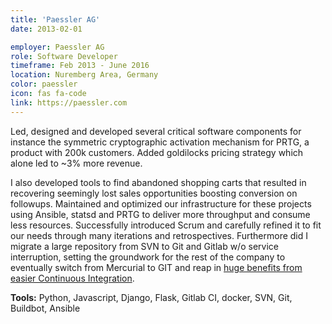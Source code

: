 ```yaml
---
title: 'Paessler AG'
date: 2013-02-01

employer: Paessler AG
role: Software Developer
timeframe: Feb 2013 - June 2016
location: Nuremberg Area, Germany
color: paessler
icon: fas fa-code
link: https://paessler.com
---
```



Led, designed and developed several critical software components for instance the symmetric cryptographic activation mechanism for PRTG, a product with 200k customers. Added goldilocks pricing strategy which alone led to ~3% more revenue.

I also developed tools to find abandoned shopping carts that resulted in recovering seemingly lost sales opportunities boosting conversion on followups. Maintained and optimized our infrastructure for these projects using Ansible, statsd and PRTG to deliver more throughput and consume less resources. Successfully introduced Scrum and carefully refined it to fit our needs through many iterations and retrospectives. Furthermore did I migrate a large repository from SVN to Git and Gitlab w/o service interruption, setting the groundwork for the rest of the company to eventually switch from Mercurial to GIT and reap in [huge benefits from easier Continuous Integration](https://about.gitlab.com/customers/paessler/).

**Tools:** Python, Javascript, Django, Flask, Gitlab CI, docker, SVN, Git, Buildbot, Ansible

